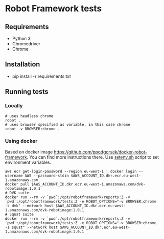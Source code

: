 # Robot Framework tests

## Requirements
- Python 3
- Chromedriver
- Chrome

## Installation
- pip install -r requirements.txt

## Running tests
### Locally
```
# uses headless chrome
robot .
# uses browser specified as variable, in this case chrome
robot -v BROWSER:chrome .
```
### Using docker
Based on docker image https://github.com/ppodgorsek/docker-robot-framework. You can find more instructions there.
Use [setenv.sh](../cdk/bin/setenv.sh) script to set environment variables.
```
aws ecr get-login-password --region eu-west-1 | docker login --username AWS --password-stdin $AWS_ACCOUNT_ID.dkr.ecr.eu-west-1.amazonaws.com
docker pull $AWS_ACCOUNT_ID.dkr.ecr.eu-west-1.amazonaws.com/dvk-robotimage:1.0.1
# DVK suite
docker run --rm -v `pwd`:/opt/robotframework/reports:Z -v `pwd`:/opt/robotframework/tests:Z -e ROBOT_OPTIONS="-v BROWSER:chrome -s dvk" --network host $AWS_ACCOUNT_ID.dkr.ecr.eu-west-1.amazonaws.com/dvk-robotimage:1.0.1
# Squat suite
docker run --rm -v `pwd`:/opt/robotframework/reports:Z -v `pwd`:/opt/robotframework/tests:Z -e ROBOT_OPTIONS="-v BROWSER:chrome -s squat" --network host $AWS_ACCOUNT_ID.dkr.ecr.eu-west-1.amazonaws.com/dvk-robotimage:1.0.1
```